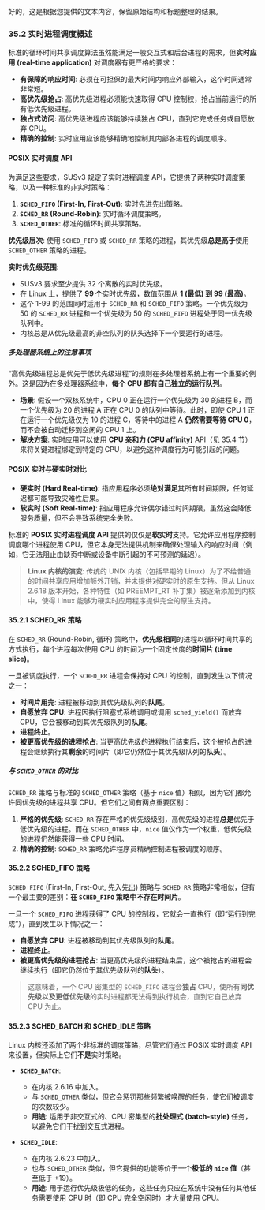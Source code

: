 好的，这是根据您提供的文本内容，保留原始结构和标题整理的结果。

### **35.2 实时进程调度概述**

标准的循环时间共享调度算法虽然能满足一般交互式和后台进程的需求，但**实时应用 (real-time application)** 对调度器有更严格的要求：

* **有保障的响应时间**: 必须在可担保的最大时间内响应外部输入，这个时间通常非常短。
* **高优先级抢占**: 高优先级进程必须能快速取得 CPU 控制权，抢占当前运行的所有低优先级进程。
* **独占式访问**: 高优先级进程应该能够持续独占 CPU，直到它完成任务或自愿放弃 CPU。
* **精确的控制**: 实时应用应该能够精确地控制其内部各进程的调度顺序。

#### **POSIX 实时调度 API**

为满足这些要求，SUSv3 规定了实时进程调度 API，它提供了两种实时调度策略，以及一种标准的非实时策略：

1.  **`SCHED_FIFO` (First-In, First-Out)**: 实时先进先出策略。
2.  **`SCHED_RR` (Round-Robin)**: 实时循环调度策略。
3.  **`SCHED_OTHER`**: 标准的循环时间共享策略。

**优先级层次**:
使用 `SCHED_FIFO` 或 `SCHED_RR` 策略的进程，其优先级**总是高于**使用 `SCHED_OTHER` 策略的进程。

**实时优先级范围**:
* SUSv3 要求至少提供 32 个离散的实时优先级。
* 在 Linux 上，提供了 **99 个**实时优先级，数值范围从 **1 (最低) 到 99 (最高)**。
* 这个 1-99 的范围同时适用于 `SCHED_RR` 和 `SCHED_FIFO` 策略。一个优先级为 50 的 `SCHED_RR` 进程和一个优先级为 50 的 `SCHED_FIFO` 进程处于同一优先级队列中。
* 内核总是从优先级最高的非空队列的队头选择下一个要运行的进程。

##### **多处理器系统上的注意事项**

“高优先级进程总是优先于低优先级进程”的规则在多处理器系统上有一个重要的例外。这是因为在多处理器系统中，**每个 CPU 都有自己独立的运行队列**。

* **场景**: 假设一个双核系统中，CPU 0 正在运行一个优先级为 30 的进程 B，而一个优先级为 20 的进程 A 正在 CPU 0 的队列中等待。此时，即使 CPU 1 正在运行一个优先级仅为 10 的进程 C，等待中的进程 A **仍然需要等待 CPU 0**，而不会被自动迁移到空闲的 CPU 1 上。
* **解决方案**: 实时应用可以使用 **CPU 亲和力 (CPU affinity)** API（见 35.4 节）来将关键进程绑定到特定的 CPU，以避免这种调度行为可能引起的问题。

#### **POSIX 实时与硬实时对比**

* **硬实时 (Hard Real-time)**: 指应用程序必须**绝对满足**其所有时间期限，任何延迟都可能导致灾难性后果。
* **软实时 (Soft Real-time)**: 指应用程序允许偶尔错过时间期限，虽然这会降低服务质量，但不会导致系统完全失败。

标准的 **POSIX 实时进程调度 API** 提供的仅仅是**软实时**支持。它允许应用程序控制调度哪个进程使用 CPU，但它本身无法提供机制来确保处理输入的响应时间（例如，它无法阻止由缺页中断或设备中断引起的不可预测的延迟）。

> **Linux 内核的演变**:
> 传统的 UNIX 内核（包括早期的 Linux）为了不给普通的时间共享应用增加额外开销，并未提供对硬实时的原生支持。但从 Linux 2.6.18 版本开始，各种特性（如 PREEMPT_RT 补丁集）被逐渐添加到内核中，使得 Linux 能够为硬实时应用程序提供完全的原生支持。



#### **35.2.1 SCHED_RR 策略**

在 `SCHED_RR` (Round-Robin, 循环) 策略中，**优先级相同**的进程以循环时间共享的方式执行，每个进程每次使用 CPU 的时间为一个固定长度的**时间片 (time slice)**。

一旦被调度执行，一个 `SCHED_RR` 进程会保持对 CPU 的控制，直到发生以下情况之一：
* **时间片用完**: 进程被移动到其优先级队列的**队尾**。
* **自愿放弃 CPU**: 进程因执行阻塞式系统调用或调用 `sched_yield()` 而放弃 CPU，它会被移动到其优先级队列的**队尾**。
* **进程终止**。
* **被更高优先级的进程抢占**: 当更高优先级的进程执行结束后，这个被抢占的进程会继续执行其**剩余**的时间片（即它仍然位于其优先级队列的**队头**）。

##### **与 `SCHED_OTHER` 的对比**
`SCHED_RR` 策略与标准的 `SCHED_OTHER` 策略（基于 `nice` 值）相似，因为它们都允许同优先级的进程共享 CPU。但它们之间有两点重要区别：
1.  **严格的优先级**: `SCHED_RR` 存在严格的优先级级别，高优先级的进程**总是**优先于低优先级的进程。而在 `SCHED_OTHER` 中，`nice` 值仅作为一个权重，低优先级的进程仍然能获得一些 CPU 时间。
2.  **精确的控制**: `SCHED_RR` 策略允许程序员精确控制进程被调度的顺序。

#### **35.2.2 SCHED_FIFO 策略**

`SCHED_FIFO` (First-In, First-Out, 先入先出) 策略与 `SCHED_RR` 策略非常相似，但有一个最主要的差别：**在 `SCHED_FIFO` 策略中不存在时间片**。

一旦一个 `SCHED_FIFO` 进程获得了 CPU 的控制权，它就会一直执行（即“运行到完成”），直到发生以下情况之一：
* **自愿放弃 CPU**: 进程被移动到其优先级队列的**队尾**。
* **进程终止**。
* **被更高优先级的进程抢占**: 当更高优先级的进程结束后，这个被抢占的进程会继续执行（即它仍然位于其优先级队列的**队头**）。

> 这意味着，一个 CPU 密集型的 `SCHED_FIFO` 进程会**独占** CPU，使所有**同优先级以及更低优先级**的实时进程都无法得到执行机会，直到它自己放弃 CPU 为止。

#### **35.2.3 SCHED_BATCH 和 SCHED_IDLE 策略**

Linux 内核还添加了两个非标准的调度策略，尽管它们通过 POSIX 实时调度 API 来设置，但实际上它们**不是**实时策略。

* **`SCHED_BATCH`**:
    * 在内核 2.6.16 中加入。
    * 与 `SCHED_OTHER` 类似，但它会惩罚那些频繁被唤醒的任务，使它们被调度的次数较少。
    * **用途**: 适用于非交互式的、CPU 密集型的**批处理式 (batch-style)** 任务，以避免它们干扰到交互式进程。

* **`SCHED_IDLE`**:
    * 在内核 2.6.23 中加入。
    * 也与 `SCHED_OTHER` 类似，但它提供的功能等价于一个**极低的 `nice` 值**（甚至低于 +19）。
    * **用途**: 用于运行优先级极低的任务，这些任务只应在系统中没有任何其他任务需要使用 CPU 时（即 CPU 完全空闲时）才大量使用 CPU。


